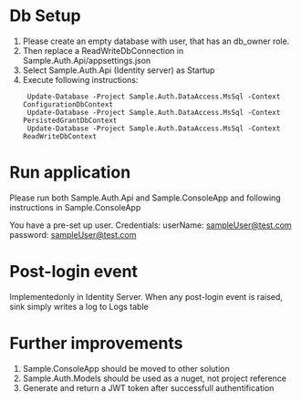 # Db Setup

1. Please create an empty database with user, that has an db_owner role.
2. Then replace a ReadWriteDbConnection in Sample.Auth.Api/appsettings.json 
3. Select Sample.Auth.Api (Identity server) as Startup
4. Execute following instructions:
   ```
    Update-Database -Project Sample.Auth.DataAccess.MsSql -Context ConfigurationDbContext
    Update-Database -Project Sample.Auth.DataAccess.MsSql -Context PersistedGrantDbContext
    Update-Database -Project Sample.Auth.DataAccess.MsSql -Context ReadWriteDbContext
   ```

# Run application
Please run both Sample.Auth.Api and Sample.ConsoleApp and following instructions in Sample.ConsoleApp

You have a pre-set up user. Credentials:
userName: sampleUser@test.com
password: sampleUser@test.com

# Post-login event
Implementedonly in Identity Server. When any post-login event is raised, sink simply writes a log to Logs table

# Further improvements
1. Sample.ConsoleApp should be moved to other solution
2. Sample.Auth.Models should be used as a nuget, not project reference
3. Generate and return a JWT token after successfull authentification
